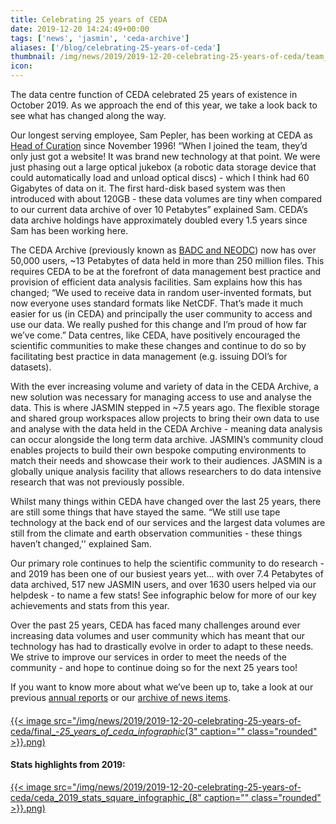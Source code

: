 ```yaml
---
title: Celebrating 25 years of CEDA
date: 2019-12-20 14:24:49+00:00
tags: ['news', 'jasmin', 'ceda-archive']
aliases: ['/blog/celebrating-25-years-of-ceda']
thumbnail: /img/news/2019/2019-12-20-celebrating-25-years-of-ceda/team_photo_cropped_1500px_wide_-_ceda_25th_anniversary_copy.jpg
icon: 
---
```


The data centre function of CEDA celebrated 25 years of existence in October 2019. As we approach the end of this year, we take a look back to see what has changed along the way.  
  
Our longest serving employee, Sam Pepler, has been working at CEDA as [Head of Curation](https://www.ceda.ac.uk/about/team/) since November 1996! “When I joined the team, they’d only just got a website! It was brand new technology at that point. We were just phasing out a large optical jukebox (a robotic data storage device that could automatically load and unload optical discs) - which I think had 60 Gigabytes of data on it. The first hard-disk based system was then introduced with about 120GB - these data volumes are tiny when compared to our current data archive of over 10 Petabytes” explained Sam. CEDA’s data archive holdings have approximately doubled every 1.5 years since Sam has been working here.   
  
The CEDA Archive (previously known as [BADC and NEODC](https://www.ceda.ac.uk/about/history/)) now has over 50,000 users, ~13 Petabytes of data held in more than 250 million files. This requires CEDA to be at the forefront of data management best practice and provision of efficient data analysis facilities. Sam explains how this has changed; “We used to receive data in random user-invented formats, but now everyone uses standard formats like NetCDF. That’s made it much easier for us (in CEDA) and principally the user community to access and use our data. We really pushed for this change and I’m proud of how far we’ve come.” Data centres, like CEDA, have positively encouraged the scientific communities to make these changes and continue to do so by facilitating best practice in data management (e.g. issuing DOI’s for datasets).    
  
With the ever increasing volume and variety of data in the CEDA Archive, a new solution was necessary for managing access to use and analyse the data. This is where JASMIN stepped in ~7.5 years ago. The flexible storage and shared group workspaces allow projects to bring their own data to use and analyse with the data held in the CEDA Archive - meaning data analysis can occur alongside the long term data archive. JASMIN’s community cloud enables projects to build their own bespoke computing environments to match their needs and showcase their work to their audiences. JASMIN is a globally unique analysis facility that allows researchers to do data intensive research that was not previously possible.   
  
Whilst many things within CEDA have changed over the last 25 years, there are still some things that have stayed the same. “We still use tape technology at the back end of our services and the largest data volumes are still from the climate and earth observation communities - these things haven’t changed,'' explained Sam.   
  
Our primary role continues to help the scientific community to do research - and 2019 has been one of our busiest years yet... with over 7.4 Petabytes of data archived, 517 new JASMIN users, and over 1630 users helped via our helpdesk - to name a few stats! See infographic below for more of our key achievements and stats from this year.   
  
Over the past 25 years, CEDA has faced many challenges around ever increasing data volumes and user community which has meant that our technology has had to drastically evolve in order to adapt to these needs. We strive to improve our services in order to meet the needs of the community - and hope to continue doing so for the next 25 years too!   
  
If you want to know more about what we’ve been up to, take a look at our previous [annual reports](https://www.ceda.ac.uk/about/highlights/) or our [archive of news items](https://www.ceda.ac.uk/blog/). 


#### 


  [{{< image src="/img/news/2019/2019-12-20-celebrating-25-years-of-ceda/final_-_25_years_of_ceda_infographic_(3"  caption="" class="rounded" >}}.png)](/media/uploads/blog/final_-_25_years_of_ceda_infographic_(3).png) 


#### Stats highlights from 2019:


 [{{< image src="/img/news/2019/2019-12-20-celebrating-25-years-of-ceda/ceda_2019_stats_square_infographic_(8"  caption="" class="rounded" >}}.png)](/media/uploads/blog/ceda_2019_stats_square_infographic_(8).png) 


